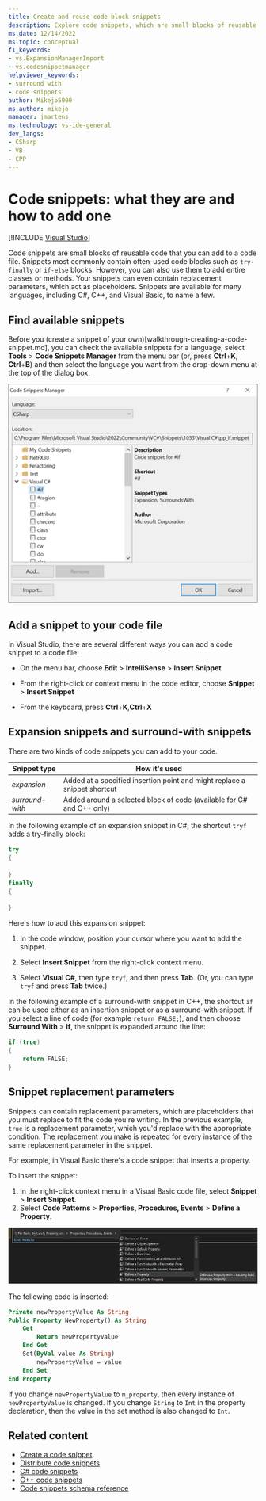 ```yaml
---
title: Create and reuse code block snippets
description: Explore code snippets, which are small blocks of reusable code that you can insert into a code file, such as `try-finally` or `if-else` blocks, classes, or methods.
ms.date: 12/14/2022
ms.topic: conceptual
f1_keywords:
- vs.ExpansionManagerImport
- vs.codesnippetmanager
helpviewer_keywords:
- surround with
- code snippets
author: Mikejo5000
ms.author: mikejo
manager: jmartens
ms.technology: vs-ide-general
dev_langs:
- CSharp
- VB
- CPP
---
```

# Code snippets: what they are and how to add one

 [!INCLUDE [Visual Studio](~/includes/applies-to-version/vs-windows-only.md)]

Code snippets are small blocks of reusable code that you can add to a code file. Snippets most commonly contain often-used code blocks such as `try-finally` or `if-else` blocks. However, you can also use them to add entire classes or methods. Your snippets can even contain replacement parameters, which act as placeholders. Snippets are available for many languages, including C#, C++, and Visual Basic, to name a few.

## Find available snippets

Before you (create a snippet of your own)[walkthrough-creating-a-code-snippet.md], you can check the available snippets for a language, select **Tools** > **Code Snippets Manager** from the menu bar (or, press **Ctrl**+**K**, **Ctrl**+**B**) and then select the language you want from the drop-down menu at the top of the dialog box.

![Screenshot of the Code Snippets Manager dialog box.](media/code-snippets-manager.png)

## Add a snippet to your code file

In Visual Studio, there are several different ways you can add a code snippet to a code file:

- On the menu bar, choose **Edit** > **IntelliSense** > **Insert Snippet**

- From the right-click or context menu in the code editor, choose **Snippet** > **Insert Snippet**

- From the keyboard, press **Ctrl**+**K**,**Ctrl**+**X**

## Expansion snippets and surround-with snippets

There are two kinds of code snippets you can add to your code.

|Snippet type  | How it's used  |
|---------|---------|
|*expansion* | Added at a specified insertion point and might replace a snippet shortcut |
|*surround-with* | Added around a selected block of code (available for C# and C++ only) |

In the following example of an expansion snippet in C#, the shortcut `tryf` adds a try-finally block:

```csharp
try
{

}
finally
{

}
```

Here's how to add this expansion snippet:

1. In the code window, position your cursor where you want to add the snippet.

1. Select **Insert Snippet** from the right-click context menu.

1. Select **Visual C#**, then type `tryf`, and then press **Tab**. (Or, you can type `tryf` and press **Tab** twice.)

In the following example of a surround-with snippet in C++, the shortcut `if` can be used either as an insertion snippet or as a surround-with snippet. If you select a line of code (for example `return FALSE;`), and then choose **Surround With** > **if**, the snippet is expanded around the line:

```cpp
if (true)
{
    return FALSE;
}
```

## Snippet replacement parameters

Snippets can contain replacement parameters, which are placeholders that you must replace to fit the code you're writing. In the previous example, `true` is a replacement parameter, which you'd replace with the appropriate condition. The replacement you make is repeated for every instance of the same replacement parameter in the snippet.

For example, in Visual Basic there's a code snippet that inserts a property. 

To insert the snippet:
1. In the right-click context menu in a Visual Basic code file, select **Snippet** > **Insert Snippet**.
2. Select **Code Patterns** > **Properties, Procedures, Events** > **Define a Property**.

![Screenshot of the code snippet menu for Define a Property.](media/code-snippets-vb-property.png)

The following code is inserted:

```vb
Private newPropertyValue As String
Public Property NewProperty() As String
    Get
        Return newPropertyValue
    End Get
    Set(ByVal value As String)
        newPropertyValue = value
    End Set
End Property
```

If you change `newPropertyValue` to `m_property`, then every instance of `newPropertyValue` is changed. If you change `String` to `Int` in the property declaration, then the value in the set method is also changed to `Int`.

## Related content

- [Create a code snippet](walkthrough-creating-a-code-snippet.md).
- [Distribute code snippets](how-to-distribute-code-snippets.md)
- [C# code snippets](visual-csharp-code-snippets.md)
- [C++ code snippets](visual-cpp-code-snippets.md)
- [Code snippets schema reference](code-snippets-schema-reference.md)

